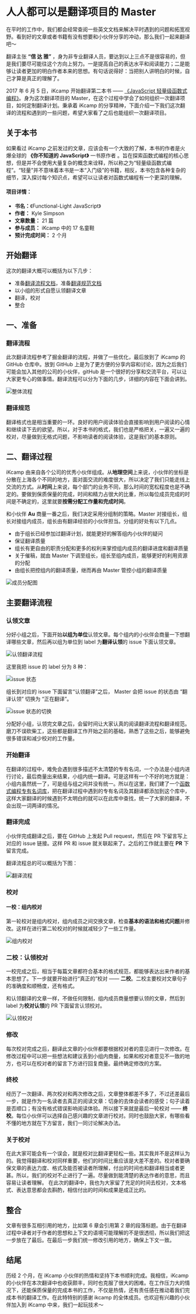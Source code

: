 # 人人都可以是翻译项目的 Master

在平时的工作中，我们都会经常查阅一些英文文档来解决平时遇到的问题和拓宽视野。看到好的文章或者书籍有没有想要和小伙伴分享的冲动，那么我们一起来翻译吧～

翻译主张 **“信 达 雅”** ，身为非专业翻译人员，要达到以上三点不是很容易的，但是我们要尽可能往这个方向上努力。一是提高自己的表达水平和阅读能力；二是能够让读者更加的明白作者本来的思想。有句话说得好：当把别人讲明白的时候，自己才算是真正的理解了。

2017 年 6 月 5 日，iKcamp 开始翻译第二本书 —— [《JavaScript 轻量级函数式编程》](https://github.com/ikcamp/Functional-Light-JS)。身为这次翻译项目的 Master，在这个过程中学会了如何组织一次翻译项目，如何定制翻译计划。秉承着 iKcamp 的分享精神，下面介绍一下我们这次翻译的流程和遇到的一些问题，希望大家看了之后也能组织一次翻译项目。
## 关于本书
如果看过 iKcamp 之前发过的文章，应该会有一个大致的了解，本书的作者是火爆全球的 **《你不知道的 JavaScript》** 一书原作者 。旨在探索函数式编程的核心思想，但是并不会使用大量复杂的概念来诠释，所以称之为“轻量级函数式编程”。“轻量”并不意味着本书是一本“入门级”的书籍，相反，本书包含各种复杂的细节，深入探讨每个知识点，希望可以让读者对函数式编程有一个更深的理解。

#### 项目详情：

* **书名：**《Functional-Light JavaScript》
* **作者：** Kyle Simpson
* **文章数量：** 21 篇
* **参与成员：** iKcamp 中的 17 名童鞋
* **预计完成时间：** 2 个月

## 开始翻译
这次的翻译大概可以概括为以下几步：
- 准备[翻译流程文档](https://github.com/ikcamp/iKcamp-document/blob/master/translation-flow.md)，准备[翻译规范文档](https://github.com/ikcamp/iKcamp-document)
- 以小组的形式自愿认领翻译文章
- 翻译，校对
- 整合

## 一、准备
### 翻译流程
此次翻译流程参考了掘金翻译的流程，并做了一些优化，最后放到了 iKcamp 的 GitHub 仓库中。放到 GitHub 上是为了更方便的分享内容和讨论，因为之后我们可能会加入其他的公司的小伙伴，gitHub 是一个很好的分享和交流平台，可以让大家更专心的做事情。翻译流程可以分为下面的几步，详细的内容在下面会讲到。

![整体流程](http://upload-images.jianshu.io/upload_images/1561693-4c9815fee2b3739b.png?imageMogr2/auto-orient/strip%7CimageView2/2/w/1240)



### 翻译规范
翻译格式也是相当重要的一环。良好的用户阅读体验会直接影响到用户阅读的心情和继续读下去的欲望。所以，对于本书的格式，我们也是严格把关，一遍又一遍的校对，尽量做到无格式问题，不影响读者的阅读体验，这是我们的基本原则。

## 二、翻译过程

iKcamp 由来自各个公司的优秀小伙伴组成。从**地理空间**上来说，小伙伴的坐标是分散在上海各个不同的地方，面对面交流的难度很大，所以决定了我们只能走线上交流的方式。从**时间**上来说，每个部门的业务不同，那么时间的宽松程度也是不确定的。要做到保质保量的完成，时间和精力占很大的比重，所以每位成员完成的时间是不确定的，这里就要**按需分配工作量和完成时间**。

和小伙伴 **Au** 商量一番之后，我们决定采用分组制的策略。Master 对接组长，组长对接组内成员，组长由有翻译经验的小伙伴担当。分组的好处有以下几点。
- 由于组长已经参加过翻译计划，就能更好的解答组内小伙伴的疑问
- 保证翻译质量
- 组长有更自由的职责分配和更多的权利来掌控组内成员的翻译进度和翻译质量
- 关于催稿，就由 Master 下调至组长，组长至组内成员，能够更好的利用资源的分配
- 由组长把控组内的翻译质量，继而再由 Master 管控小组的翻译质量

![成员分配图](http://upload-images.jianshu.io/upload_images/1561693-3678ac96a49f32e7.png?imageMogr2/auto-orient/strip%7CimageView2/2/w/1240)

## 主要翻译流程
### 认领文章

分好小组之后，下面开始**以组为单位**认领文章。每个组内的小伙伴会商量一下想翻译哪些文章，然后再以组为单位到 label 为**翻译认领**的 issue 下面认领文章。

![认领翻译流程](http://upload-images.jianshu.io/upload_images/1561693-1b08dd48416cae0a.jpeg?imageMogr2/auto-orient/strip%7CimageView2/2/w/1240)

这里我把 issue 的 label 分为 8 种：

![issue 状态](http://upload-images.jianshu.io/upload_images/1561693-73940437fa7568a5.png?imageMogr2/auto-orient/strip%7CimageView2/2/w/500)

组长到对应的 issue 下面留言“认领翻译”之后， Master 会把 issue 的状态由 “翻译认领” 切换为 “正在翻译”。

![issue 状态的切换](http://upload-images.jianshu.io/upload_images/1561693-b3dfc442ea63795e.png?imageMogr2/auto-orient/strip%7CimageView2/2/w/1240)

分配好小组，认领完文章之后，会留时间让大家认真的阅读翻译流程和翻译规范。磨刀不误砍柴工，这些都是翻译工作开始之前的基础，熟悉了这些之后，能够避免很多错误和减少校对的工作量。

### 开始翻译
在翻译的过程中，难免会遇到很多描述不太清楚的专有名词，一个办法是小组内进行讨论，最后商量出来结果，小组内统一翻译。可是这样有一个不好的地方就是：小组内虽然统一了，可是组与组之间并没有统一。所以在这里，我们建了一个[函数式编程专有名词库](https://github.com/ikcamp/ETC)，把在翻译过程中遇到的专有名词及其翻译都添加到这个库中，这样大家翻译的时候遇到不太明白的就可以在此库中查找，统一了大家的翻译，不会出现一词两译的情况。

### 翻译完成
小伙伴完成翻译之后，要在 GitHub 上发起 Pull request，然后在 PR 下留言写上对应的 issue 链接。这样 PR 和 issue 就关联起来了。之后的工作就主要在 **PR** 下留言完成。

翻译流程总的可以概括为下图：

![翻译流程](http://upload-images.jianshu.io/upload_images/1561693-2683cf744e934c55.png?imageMogr2/auto-orient/strip%7CimageView2/2/w/1240)

### 校对
#### 一校：组内校对
第一轮校对是组内校对，组内成员之间交换文章，检查**基本的语法和格式问题**并修改。这样在进行第二轮校对的时候就减轻少了一些工作量。

![组内校对](http://upload-images.jianshu.io/upload_images/1561693-2beed151029bac7b.jpeg?imageMogr2/auto-orient/strip%7CimageView2/2/w/300)
### 二校：认领校对
一校完成之后，相当于每篇文章都符合基本的格式规范，都能够表达出来作者的基本思想了。下一步就要开始进行“真正的”校对 —— **二校**。二校主要校对文章句子的准确度和顺畅度，还有格式。

和认领翻译的文章一样，不做任何限制，组内成员商量想要认领的文章，然后到 label 为**校对认领**的 PR 下面留言认领校对。

![认领校对](http://upload-images.jianshu.io/upload_images/1561693-fff45791ab34173b.png?imageMogr2/auto-orient/strip%7CimageView2/2/w/1240)
### 修改
每次校对完成之后，翻译此文章的小伙伴都要根据校对者的意见进行一次修改。在修改过程中可以把一些想法和建议丢到小组内商量，如果和校对者意见不一致的地方，也可以在校对者的留言下方进行回复商量。最终确定修改的方案。
### 终校
经历了一次翻译、两次校对和两次修改之后，文章整体都差不多了，不过还差最后一步，就是作为一名读者去真正的阅读文章：切身的去体会读者的感受；句子读着是否顺口；有没有格式错误影响阅读体验。所以接下来就是最后一轮校对 —— **终校**。每位小伙伴可以选择自己感兴趣的文章进行校对。同时也鼓励大家，有哪些看不懂的地方就在下方留言，我们一同讨论解决办法。


### 关于校对
在此大家可能会有一个误会，就是校对比翻译更轻松一些。其实我并不是这样认为的。我觉得翻译和校对同样重要，他们的时间比重应该是大差不差的。校对者要确保文章的表达力度、格式及能否被读者所理解，付出的时间也和翻译相当或者更甚。所以，我们的校对不止进行了一遍。尽量做到能清楚的表达作者的意思，而且容易让读者理解。
在此次的翻译中，我也为大家留了充足的时间去校对，文本格式、表达意思都会去斟酌，相信付出的时间和成果是成正比的。

## 整合
文章有很多互相引用的地方，比如第 6 章会引用第 2 章的段落标题。由于在翻译过程中译者对于作者的思想和上下文的语境可能理解的不是很透彻，所以我们把这一步放在了最后。在最后一步我们统一修改引用的地方，确保上下文一致。

## 结尾
历经 2 个月，在 iKcamp 小伙伴的热情和坚持下本书顺利完成。我相信，iKcamp 的小伙伴在本次翻译中也收获颇丰，同时也克服了很大的困难。在工作压力大的情况下，还能保质保量的完成本书的工作，不仅是热情，还有责任感在推动着我们完成本书的翻译工作。在此特特别的感谢 ikcamp 的全体成员。也欢迎有兴趣的小伙伴加入到 iKcamp 中来，我们一起玩技术～

